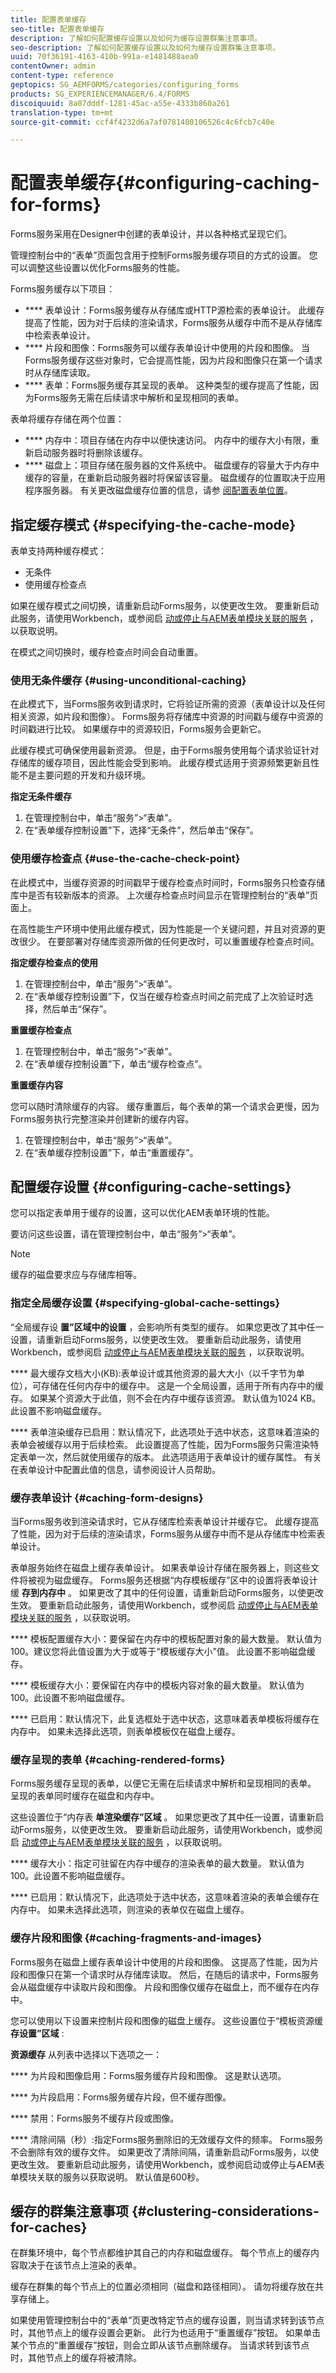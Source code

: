 ```yaml
---
title: 配置表单缓存
seo-title: 配置表单缓存
description: 了解如何配置缓存设置以及如何为缓存设置群集注意事项。
seo-description: 了解如何配置缓存设置以及如何为缓存设置群集注意事项。
uuid: 70f36191-4163-410b-991a-e1481488aea0
contentOwner: admin
content-type: reference
geptopics: SG_AEMFORMS/categories/configuring_forms
products: SG_EXPERIENCEMANAGER/6.4/FORMS
discoiquuid: 8a07dddf-1281-45ac-a55e-4333b860a261
translation-type: tm+mt
source-git-commit: ccf4f4232d6a7af0781480106526c4c6fcb7c40e

---
```



# 配置表单缓存{#configuring-caching-for-forms}

Forms服务采用在Designer中创建的表单设计，并以各种格式呈现它们。

管理控制台中的“表单”页面包含用于控制Forms服务缓存项目的方式的设置。 您可以调整这些设置以优化Forms服务的性能。

Forms服务缓存以下项目：

* **** 表单设计：Forms服务缓存从存储库或HTTP源检索的表单设计。 此缓存提高了性能，因为对于后续的渲染请求，Forms服务从缓存中而不是从存储库中检索表单设计。
* **** 片段和图像：Forms服务可以缓存表单设计中使用的片段和图像。 当Forms服务缓存这些对象时，它会提高性能，因为片段和图像只在第一个请求时从存储库读取。
* **** 表单：Forms服务缓存其呈现的表单。 这种类型的缓存提高了性能，因为Forms服务无需在后续请求中解析和呈现相同的表单。

表单将缓存存储在两个位置：

* **** 内存中：项目存储在内存中以便快速访问。 内存中的缓存大小有限，重新启动服务器时将删除该缓存。
* **** 磁盘上：项目存储在服务器的文件系统中。 磁盘缓存的容量大于内存中缓存的容量，在重新启动服务器时将保留该容量。 磁盘缓存的位置取决于应用程序服务器。 有关更改磁盘缓存位置的信息，请参 [阅配置表单位置](/help/forms/using/admin-help/configuring-locations-forms.md#configuring-locations-for-forms)。

## 指定缓存模式 {#specifying-the-cache-mode}

表单支持两种缓存模式：

* 无条件
* 使用缓存检查点

如果在缓存模式之间切换，请重新启动Forms服务，以使更改生效。 要重新启动此服务，请使用Workbench，或参阅启 [动或停止与AEM表单模块关联的服务](/help/forms/using/admin-help/starting-stopping-services.md#start-or-stop-the-services-associated-with-aem-forms-modules) ，以获取说明。

在模式之间切换时，缓存检查点时间会自动重置。

### 使用无条件缓存 {#using-unconditional-caching}

在此模式下，当Forms服务收到请求时，它将验证所需的资源（表单设计以及任何相关资源，如片段和图像）。 Forms服务将存储库中资源的时间戳与缓存中资源的时间戳进行比较。 如果缓存中的资源较旧，Forms服务会更新它。

此缓存模式可确保使用最新资源。 但是，由于Forms服务使用每个请求验证针对存储库的缓存项目，因此性能会受到影响。 此缓存模式适用于资源频繁更新且性能不是主要问题的开发和升级环境。

**指定无条件缓存**

1. 在管理控制台中，单击“服务”>“表单”。
1. 在“表单缓存控制设置”下，选择“无条件”，然后单击“保存”。

### 使用缓存检查点 {#use-the-cache-check-point}

在此模式中，当缓存资源的时间戳早于缓存检查点时间时，Forms服务只检查存储库中是否有较新版本的资源。 上次缓存检查点时间显示在管理控制台的“表单”页面上。

在高性能生产环境中使用此缓存模式，因为性能是一个关键问题，并且对资源的更改很少。 在要部署对存储库资源所做的任何更改时，可以重置缓存检查点时间。

**指定缓存检查点的使用**

1. 在管理控制台中，单击“服务”>“表单”。
1. 在“表单缓存控制设置”下，仅当在缓存检查点时间之前完成了上次验证时选择，然后单击“保存”。

**重置缓存检查点**

1. 在管理控制台中，单击“服务”>“表单”。
1. 在“表单缓存控制设置”下，单击“缓存检查点”。

**重置缓存内容**

您可以随时清除缓存的内容。 缓存重置后，每个表单的第一个请求会更慢，因为Forms服务执行完整渲染并创建新的缓存内容。

1. 在管理控制台中，单击“服务”>“表单”。
1. 在“表单缓存控制设置”下，单击“重置缓存”。

## 配置缓存设置 {#configuring-cache-settings}

您可以指定表单用于缓存的设置，这可以优化AEM表单环境的性能。

要访问这些设置，请在管理控制台中，单击“服务”>“表单”。

>[!NOTE]
>
>缓存的磁盘要求应与存储库相等。

### 指定全局缓存设置 {#specifying-global-cache-settings}

“全局缓存设 **置”区域中的设置** ，会影响所有类型的缓存。 如果您更改了其中任一设置，请重新启动Forms服务，以使更改生效。 要重新启动此服务，请使用Workbench，或参阅启 [动或停止与AEM表单模块关联的服务](/help/forms/using/admin-help/starting-stopping-services.md#start-or-stop-the-services-associated-with-aem-forms-modules) ，以获取说明。

**** 最大缓存文档大小(KB):表单设计或其他资源的最大大小（以千字节为单位），可存储在任何内存中的缓存中。 这是一个全局设置，适用于所有内存中的缓存。 如果某个资源大于此值，则不会在内存中缓存该资源。 默认值为1024 KB。 此设置不影响磁盘缓存。

**** 表单渲染缓存已启用：默认情况下，此选项处于选中状态，这意味着渲染的表单会被缓存以用于后续检索。 此设置提高了性能，因为Forms服务只需渲染特定表单一次，然后就使用缓存的版本。 此选项适用于表单设计的缓存属性。 有关在表单设计中配置此值的信息，请参阅设计人员帮助。

### 缓存表单设计 {#caching-form-designs}

当Forms服务收到渲染请求时，它从存储库检索表单设计并缓存它。 此缓存提高了性能，因为对于后续的渲染请求，Forms服务从缓存中而不是从存储库中检索表单设计。

表单服务始终在磁盘上缓存表单设计。 如果表单设计存储在服务器上，则这些文件将被视为磁盘缓存。 Forms服务还根据“内存模板缓存”区中的设置将表单设计缓 **存到内存中** 。 如果更改了其中的任何设置，请重新启动Forms服务，以使更改生效。 要重新启动此服务，请使用Workbench，或参阅启 [动或停止与AEM表单模块关联的服务](/help/forms/using/admin-help/starting-stopping-services.md#start-or-stop-the-services-associated-with-aem-forms-modules) ，以获取说明。

**** 模板配置缓存大小：要保留在内存中的模板配置对象的最大数量。 默认值为 100。建议您将此值设置为大于或等于“模板缓存大小”值。 此设置不影响磁盘缓存。

**** 模板缓存大小：要保留在内存中的模板内容对象的最大数量。 默认值为 100。此设置不影响磁盘缓存。

**** 已启用：默认情况下，此复选框处于选中状态，这意味着表单模板将缓存在内存中。 如果未选择此选项，则表单模板仅在磁盘上缓存。

### 缓存呈现的表单 {#caching-rendered-forms}

Forms服务缓存呈现的表单，以便它无需在后续请求中解析和呈现相同的表单。 呈现的表单同时缓存在磁盘和内存中。

这些设置位于“内存表 **单渲染缓存”区域** 。 如果您更改了其中任一设置，请重新启动Forms服务，以使更改生效。 要重新启动此服务，请使用Workbench，或参阅启 [动或停止与AEM表单模块关联的服务](/help/forms/using/admin-help/starting-stopping-services.md#start-or-stop-the-services-associated-with-aem-forms-modules) ，以获取说明。

**** 缓存大小：指定可驻留在内存中缓存的渲染表单的最大数量。 默认值为 100。此设置不影响磁盘缓存。

**** 已启用：默认情况下，此选项处于选中状态，这意味着渲染的表单会缓存在内存中。 如果未选择此选项，则渲染的表单仅在磁盘上缓存。

### 缓存片段和图像 {#caching-fragments-and-images}

Forms服务在磁盘上缓存表单设计中使用的片段和图像。 这提高了性能，因为片段和图像只在第一个请求时从存储库读取。 然后，在随后的请求中，Forms服务会从磁盘缓存中读取片段和图像。 片段和图像仅缓存在磁盘上，而不缓存在内存中。

您可以使用以下设置来控制片段和图像的磁盘上缓存。 这些设置位于“模板资源缓 **存设置”区域** :

**资源缓存** 从列表中选择以下选项之一：

**** 为片段和图像启用：Forms服务缓存片段和图像。 这是默认选项。

**** 为片段启用：Forms服务缓存片段，但不缓存图像。

**** 禁用：Forms服务不缓存片段或图像。

**** 清除间隔（秒）:指定Forms服务删除旧的无效缓存文件的频率。 Forms服务不会删除有效的缓存文件。 如果更改了清除间隔，请重新启动Forms服务，以使更改生效。 要重新启动此服务，请使用Workbench，或参阅启动或停止与AEM表单模块关联的服务以获取说明。 默认值是600秒。

## 缓存的群集注意事项 {#clustering-considerations-for-caches}

在群集环境中，每个节点都维护其自己的内存和磁盘缓存。 每个节点上的缓存内容取决于在该节点上渲染的表单。

缓存在群集的每个节点上的位置必须相同（磁盘和路径相同）。 请勿将缓存放在共享存储上。

如果使用管理控制台中的“表单”页更改特定节点的缓存设置，则当请求转到该节点时，其他节点上的缓存设置会更新。 此行为也适用于“重置缓存”按钮。 如果单击某个节点的“重置缓存”按钮，则会立即从该节点删除缓存。 当请求转到该节点时，其他节点上的缓存将被清除。

